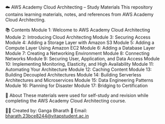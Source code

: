 ☁️ AWS Academy Cloud Architecting – Study Materials
This repository contains learning materials, notes, and references from AWS Academy Cloud Architecting.

📚 Contents
Module 1: Welcome to AWS Academy Cloud Architecting
Module 2: Introducing Cloud Architecting
Module 3: Securing Access
Module 4: Adding a Storage Layer with Amazon S3
Module 5: Adding a Compute Layer Using Amazon EC2
Module 6: Adding a Database Layer
Module 7: Creating a Networking Environment
Module 8: Connecting Networks
Module 9: Securing User, Application, and Data Access
Module 10: Implementing Monitoring, Elasticity, and High Availability
Module 11: Automating Your Architecture
Module 12: Caching Content
Module 13: Building Decoupled Architectures
Module 14: Building Serverless Architectures and Microservices
Module 15: Data Engineering Patterns
Module 16: Planning for Disaster
Module 17: Bridging to Certification

🧠 About
These materials were used for self-study and revision while completing the AWS Academy Cloud Architecting course.

🧑‍💻 Created by: Ganga Bharath
📧 Email: bharath.23bce8244@vitapstudent.ac.in
